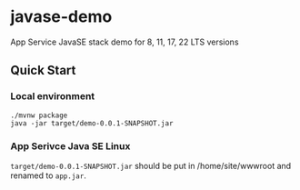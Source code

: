 # javase-demo
App Service JavaSE stack demo for 8, 11, 17, 22 LTS versions

## Quick Start
### Local environment
```
./mvnw package
java -jar target/demo-0.0.1-SNAPSHOT.jar
```

### App Serivce Java SE Linux
`target/demo-0.0.1-SNAPSHOT.jar` should be put in /home/site/wwwroot and renamed to `app.jar`.
